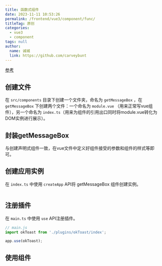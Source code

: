 ```yaml
---
title: 函数式组件
date: 2023-11-11 10:53:26
permalink: /frontend/vue3/component/func/
titleTag: 原创
categories: 
  - vue3
  - component
tags: null
author: 
  name: 诚城
  link: https://github.com/carveybunt
---
```


[参考](https://blog.csdn.net/m0_55119483/article/details/130100473)

## 创建文件

在 `src/components` 目录下创建一个文件夹，命名为 `getMessageBox` ，在 `getMessageBox` 下创建两个文件：一个命名为 `module.vue` （用来正常写vue组件），另一个命名为 `index.ts`（用来为组件的引用出口同时将module.vue转化为DOM实例进行展示）。

## 封装getMessageBox

与创建声明式组件一致，在vue文件中定义好组件接受的参数和组件的样式等即可。

## 创建应用实例

在 `index.ts` 中使用 `createApp` API将 getMessageBox 组件创建实例。

```ts

```

## 注册插件

在 `main.ts` 中使用 `use` API注册插件。

```ts
// main.js
import okToast from './plugins/okToast/index';

app.use(okToast);

```

## 使用组件
